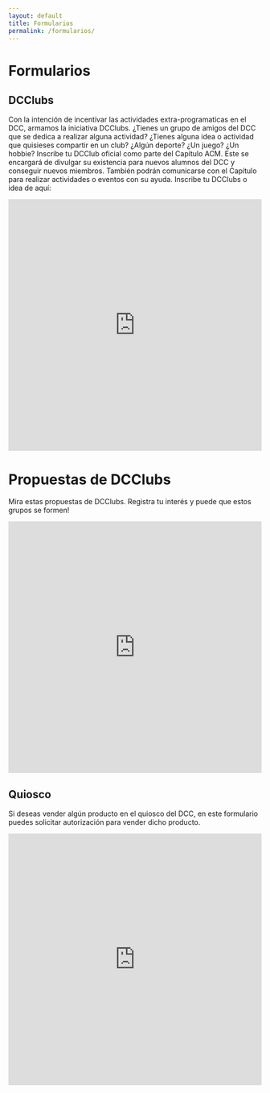 ```yaml
---
layout: default
title: Formularios
permalink: /formularios/
---
```

# Formularios


## DCClubs

Con la intención de incentivar las actividades extra-programaticas en el DCC, armamos la iniciativa DCClubs. ¿Tienes un grupo de amigos del DCC que se dedica a realizar alguna actividad? ¿Tienes alguna idea o actividad que quisieses compartir en un club? ¿Algún deporte? ¿Un juego? ¿Un hobbie?
Inscribe tu DCClub oficial como parte del Capítulo ACM. Este se encargará de divulgar su existencia para nuevos alumnos del DCC y conseguir nuevos miembros. También podrán comunicarse con el Capítulo para realizar actividades o eventos con su ayuda. Inscribe tu DCClubs o idea de aquí:

<iframe src="https://docs.google.com/forms/d/e/1FAIpQLScgwlsj1cy8q_NkxZnxjOKE3X8GmpPuCUmEqIZoDfgu-x-s_w/viewform?embedded=true" width="100%" height="500" frameborder="0" marginheight="0" marginwidth="0">Cargando...</iframe>

# Propuestas de DCClubs
Mira estas propuestas de DCClubs. Registra tu interés y puede que estos grupos se formen!
<iframe src="https://docs.google.com/forms/d/e/1FAIpQLSfXoDH0oaH2JtrTrGfGAz-YLa2lBrUxOg9eN55z1HIQ9wHsUA/viewform?embedded=true" width="100%" height="500" frameborder="0" marginheight="0" marginwidth="0">Cargando...</iframe>

## Quiosco

Si deseas vender algún producto en el quiosco del DCC, en este formulario puedes solicitar autorización para vender dicho producto.

<iframe src="https://docs.google.com/forms/d/e/1FAIpQLSfb9Q3MlxP50yrvtPFvhpZ9uCyk7A4MBQMun3rzxighUa24tQ/viewform?embedded=true" width="100%" height="500" frameborder="0" marginheight="0" marginwidth="0">Cargando...</iframe>
